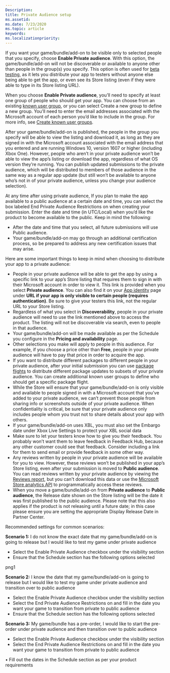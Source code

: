 ```yaml
---
Description: 
title: Private Audience setup
ms.assetid: 
ms.date: 7/23/2020
ms.topic: article
keywords: 
ms.localizationpriority: 
---
```


If you want your game/bundle/add-on to be visible only to selected people that you specify, choose **Enable Private audience**. With this option, the game/bundle/add-on will 
not be discoverable or available to anyone other than people in the group(s) you specify. This option is often used for [beta testing](https://docs.microsoft.com/en-us/windows/uwp/publish/beta-testing-and-targeted-distribution), as it lets you distribute your app to testers
without anyone else being able to get the app, or even see its Store listing (even if they were able to type in its Store listing URL).



When you choose **Enable Private audience**, you’ll need to specify at least one group of people who should get your app. You can choose from an existing [known user group](https://docs.microsoft.com/en-us/windows/uwp/publish/create-known-user-groups), or you can select Create a new group to define a new group. You’ll need to enter the email addresses associated with the Microsoft account of each person you’d like to include in the group. For more info, see [Create known user groups](https://docs.microsoft.com/en-us/windows/uwp/publish/create-known-user-groups).



After your game/bundle/add-on is published, the people in the group you specify will be able to view the listing and download it, as long as they are signed in with the Microsoft account associated with the email address that you entered and are running Windows 10, version 1607 or higher (including Xbox One). However, people who aren’t in your private audience won’t be able to view the app’s listing or download the app, regardless of what OS version they’re running. You can publish updated submissions to the private audience, which will be distributed to members of those audience in the same way as a regular app update (but still won’t be available to anyone who’s not in of your private audience, unless you change your audience selection).



At any time after using private audience, If you plan to make the app available to a public audience at a certain date and time, you can select the box labeled End Private Audience Restrictions on when creating your submission. Enter the date and time (in UTC/Local) when you’d like the product to become available to the public. Keep in mind the following:

* After the date and time that you select, all future submissions will use Public audience.
* Your game/bundle/add-on may go through an additional certification process, so be prepared to address any new certification issues that may arise.

Here are some important things to keep in mind when choosing to distribute your app to a private audience:

* People in your private audience will be able to get the app by using a specific link to your app’s Store listing that requires them to sign in with their Microsoft account in order to view it. This link is provided when you select **Private audience**. You can also find it on your [App identity](https://docs.microsoft.com/en-us/windows/uwp/publish/view-app-identity-details) page under **URL if your app is only visible to certain people (requires authentication)**. Be sure to give your testers this link, not the regular URL to your Store listing.
* Regardless of what you select in **Discoverability**, people in your private audience will need to use the link mentioned above to access the product. The listing will not be discoverable via search, even to people in that audience.
* Your game/bundle/add-on will be made available as per the Schedule you configure in the **Pricing and availability** page. 
* Other selections you make will apply to people in this audience. For example, if you choose a price other than **Free**, people in your private audience will have to pay that price in order to acquire the app.
* If you want to distribute different packages to different people in your private audience, after your initial submission you can use [package flights](https://docs.microsoft.com/en-us/windows/uwp/publish/package-flights) to distribute different package updates to subsets of your private audience. You can create additional known user groups to define who should get a specific package flight.
* While the Store will ensure that your game/bundle/add-on is only visible and available to people signed in with a Microsoft account that you’ve added to your private audience, we can’t prevent those people from sharing info or screenshots outside of your private audience. When confidentiality is critical, be sure that your private audience only includes people whom you trust not to share details about your app with others.
* If your game/bundle/add-on uses XBL, you must also set the Embargo date under Xbox Live Settings to protect your XBL social data
*	Make sure to let your testers know how to give you their feedback. You probably won’t want them to leave feedback in Feedback Hub, because any other customer could see that feedback. Consider including a link for them to send email or provide feedback in some other way.
* Any reviews written by people in your private audience will be available for you to view. However, these reviews won’t be published in your app’s Store listing, even after your submission is moved to **Public audience**. You can read reviews written by your private audience by viewing the [Reviews report](https://docs.microsoft.com/en-us/windows/uwp/publish/reviews-report), but you can't download this data or use the [Microsoft Store analytics API](https://docs.microsoft.com/en-us/windows/uwp/monetize/access-analytics-data-using-windows-store-services) to programmatically access these reviews.
*	When you move a game/bundle/add-on from **Private audience** to **Public audience**, the Release date shown on the Store listing will be the date it was first published to the public audience. Please note that this also applies if the product is not releasing until a future date; in this case please ensure you are setting the appropriate Display Release Date in Partner Center.


Recommended settings for common scenarios: 


**Scenario 1:** I do not know the exact date that my game/bundle/add-on is going to release but I would like to test my game under private audience
- Select the Enable Private Audience checkbox under the visibility section
- Ensure that the Schedule section has the following options selected

 png1
 
 **Scenario 2:** I know the date that my game/bundle/add-on is going to release but I would like to test my game under private audience and transition over to public audience
- Select the Enable Private Audience checkbox under the visibility section
- Select the End Private Audience Restrictions on and fill in the date you want your game to transition from private to public audience
- Ensure that the Schedule section has the following options selected


 

**Scenario 3:** My game/bundle has a pre-order, I would like to start the pre-order under private audience and then transition over to public audience
- 	Select the Enable Private Audience checkbox under the visibility section
-   Select the End Private Audience Restrictions on and fill in the date you want your game to transition from private to public audience

 
•	Fill out the dates in the Schedule section as per your product requirements
 
